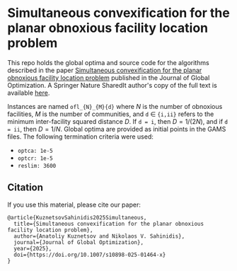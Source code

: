 # Simultaneous convexification for the planar obnoxious facility location problem

This repo holds the global optima and source code for the algorithms described in the paper [Simultaneous convexification for the planar obnoxious facility location problem](https://link.springer.com/article/10.1007/s10898-025-01464-x) published in the Journal of Global Optimization.
A Springer Nature SharedIt author's copy of the full text is available [here](https://rdcu.be/d6h5e).

Instances are named `ofl_{N}_{M}{d}` where $N$ is the number of obnoxious facilities, $M$ is the number of communities, and `d` $\in$ `{i,ii}` refers to the minimum inter-facility squared distance $D$. If `d = i`, then $D = 1/(2N)$, and if `d = ii`, then $D = 1/N$. Global optima are provided as initial points in the GAMS files. The following termination criteria were used:
* `optca: 1e-5`
* `optcr: 1e-5`
* `reslim: 3600`

## Citation

If you use this material, please cite our paper:

```
@article{KuznetsovSahinidis2025Simultaneous,
  title={Simultaneous convexification for the planar obnoxious facility location problem},
  author={Anatoliy Kuznetsov and Nikolaos V. Sahinidis},
  journal={Journal of Global Optimization},
  year={2025},
  doi={https://doi.org/10.1007/s10898-025-01464-x}
}
```
